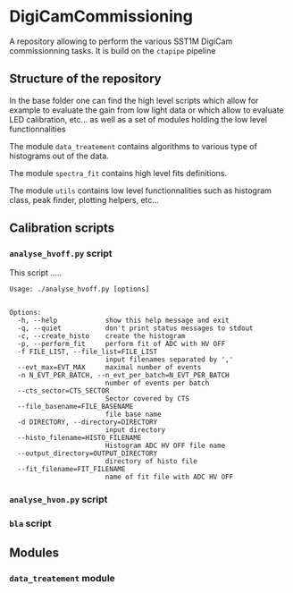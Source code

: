 # DigiCamCommissioning
A repository allowing to perform the various SST1M 
DigiCam commissionning tasks.
It is build on the `ctapipe` pipeline

## Structure of the repository

In the base folder one can find the high level 
scripts which allow for example to evaluate the
 gain from low light data or which allow to 
 evaluate LED calibration, etc... as well as a set
  of modules holding the low level functionnalities 

The module `data_treatement` contains algorithms 
to various type of histograms out of the data.

The module `spectra_fit` contains high level fits 
definitions.

The module `utils` contains low level functionnalities
such as histogram class, peak finder, plotting helpers,
etc...

## Calibration scripts

### `analyse_hvoff.py` script
This script .....


```
Usage: ./analyse_hvoff.py [options]


Options:
  -h, --help            show this help message and exit
  -q, --quiet           don't print status messages to stdout
  -c, --create_histo    create the histogram
  -p, --perform_fit     perform fit of ADC with HV OFF
  -f FILE_LIST, --file_list=FILE_LIST
                        input filenames separated by ','
  --evt_max=EVT_MAX     maximal number of events
  -n N_EVT_PER_BATCH, --n_evt_per_batch=N_EVT_PER_BATCH
                        number of events per batch
  --cts_sector=CTS_SECTOR
                        Sector covered by CTS
  --file_basename=FILE_BASENAME
                        file base name
  -d DIRECTORY, --directory=DIRECTORY
                        input directory
  --histo_filename=HISTO_FILENAME
                        Histogram ADC HV OFF file name
  --output_directory=OUTPUT_DIRECTORY
                        directory of histo file
  --fit_filename=FIT_FILENAME
                        name of fit file with ADC HV OFF
```
### `analyse_hvon.py` script

### `bla` script

## Modules

### `data_treatement` module

